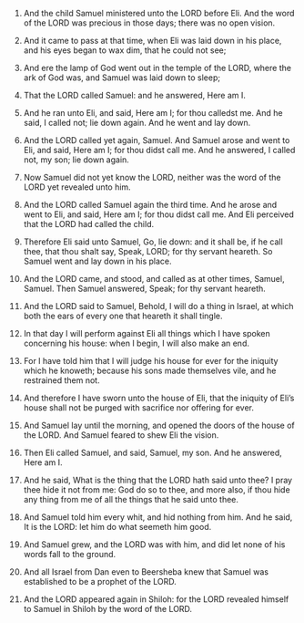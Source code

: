 1. And the child Samuel ministered unto the LORD before Eli. And the
word of the LORD was precious in those days; there was no open vision.

2. And it came to pass at that time, when Eli was laid down in his
place, and his eyes began to wax dim, that he could not see;

3. And
ere the lamp of God went out in the temple of the LORD, where the ark
of God was, and Samuel was laid down to sleep;

4. That the LORD
called Samuel: and he answered, Here am I.

5. And he ran unto Eli, and said, Here am I; for thou calledst me.
And he said, I called not; lie down again. And he went and lay down.

6. And the LORD called yet again, Samuel. And Samuel arose and went
to Eli, and said, Here am I; for thou didst call me. And he answered,
I called not, my son; lie down again.

7. Now Samuel did not yet know the LORD, neither was the word of the
LORD yet revealed unto him.

8. And the LORD called Samuel again the third time. And he arose and
went to Eli, and said, Here am I; for thou didst call me. And Eli
perceived that the LORD had called the child.

9. Therefore Eli said unto Samuel, Go, lie down: and it shall be, if
he call thee, that thou shalt say, Speak, LORD; for thy servant
heareth. So Samuel went and lay down in his place.

10. And the LORD came, and stood, and called as at other times,
Samuel, Samuel. Then Samuel answered, Speak; for thy servant heareth.

11. And the LORD said to Samuel, Behold, I will do a thing in Israel,
at which both the ears of every one that heareth it shall tingle.

12. In that day I will perform against Eli all things which I have
spoken concerning his house: when I begin, I will also make an end.

13. For I have told him that I will judge his house for ever for the
iniquity which he knoweth; because his sons made themselves vile, and
he restrained them not.

14. And therefore I have sworn unto the house of Eli, that the
iniquity of Eli’s house shall not be purged with sacrifice nor
offering for ever.

15. And Samuel lay until the morning, and opened the doors of the
house of the LORD. And Samuel feared to shew Eli the vision.

16. Then Eli called Samuel, and said, Samuel, my son. And he
answered, Here am I.

17. And he said, What is the thing that the LORD hath said unto thee?
I pray thee hide it not from me: God do so to thee, and more also, if
thou hide any thing from me of all the things that he said unto thee.

18. And Samuel told him every whit, and hid nothing from him. And he
said, It is the LORD: let him do what seemeth him good.

19. And Samuel grew, and the LORD was with him, and did let none of
his words fall to the ground.

20. And all Israel from Dan even to Beersheba knew that Samuel was
established to be a prophet of the LORD.

21. And the LORD appeared again in Shiloh: for the LORD revealed
himself to Samuel in Shiloh by the word of the LORD.